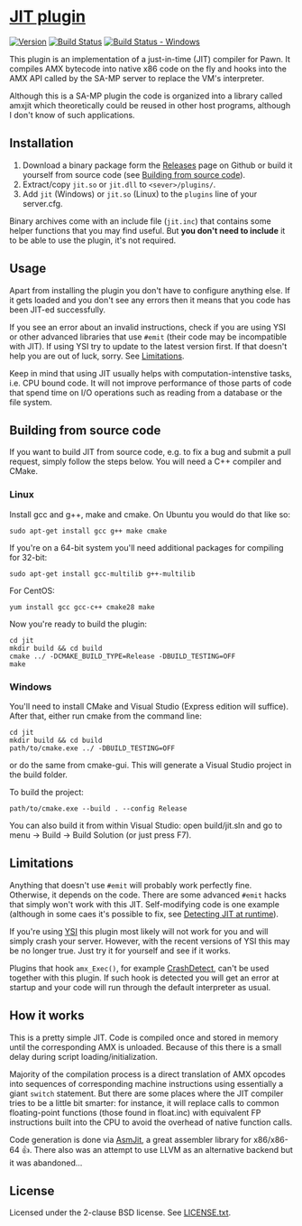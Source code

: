 [JIT plugin][github]
====================

[![Version][version_badge]][version]
[![Build Status][build_status]][build]
[![Build Status - Windows][build_status_win]][build_win]

This plugin is an implementation of a just-in-time (JIT) compiler for Pawn.
It compiles AMX bytecode into native x86 code on the fly and hooks into the
AMX API called by the SA-MP server to replace the VM's interpreter.

Although this is a SA-MP plugin the code is organized into a library called
amxjit which theoretically could be reused in other host programs, although 
I don't know of such applications.

Installation
------------

1. Download a binary package form the [Releases][download] page on Github 
   or build it yourself from source code (see
   [Building from source code](#building-from-source-code)).
2. Extract/copy `jit.so` or `jit.dll` to `<sever>/plugins/`.
3. Add `jit` (Windows) or `jit.so` (Linux) to the `plugins` line of your 
   server.cfg.

Binary archives come with an include file (`jit.inc`) that contains
some helper functions that you may find useful. But **you don't need to
include** it to be able to use the plugin, it's not required.

Usage
-----

Apart from installing the plugin you don't have to configure anything else.
If it gets loaded and you don't see any errors then it means that you code 
has been JIT-ed successfully.

If you see an error about an invalid instructions, check if you are using
YSI or other advanced libraries that use `#emit` (their code may be
incompatible with JIT). If using YSI try to update to the latest version
first. If that doesn't help you are out of luck, sorry. See
[Limitations](#limitations).

Keep in mind that using JIT usually helps with computation-intenstive tasks,
i.e. CPU bound code. It will not improve performance of those parts of code
that spend time on I/O operations such as reading from a database or the 
file system.

Building from source code
-------------------------

If you want to build JIT from source code, e.g. to fix a bug and submit a 
pull request, simply follow the steps below. You will need a C++ compiler
and CMake.

### Linux

Install gcc and g++, make and cmake. On Ubuntu you would do that like so:

```
sudo apt-get install gcc g++ make cmake
```

If you're on a 64-bit system you'll need additional packages for compiling
for 32-bit:

```
sudo apt-get install gcc-multilib g++-multilib
```

For CentOS:

```
yum install gcc gcc-c++ cmake28 make
```

Now you're ready to build the plugin:

```
cd jit
mkdir build && cd build
cmake ../ -DCMAKE_BUILD_TYPE=Release -DBUILD_TESTING=OFF
make
```

### Windows

You'll need to install CMake and Visual Studio (Express edition will suffice).
After that, either run cmake from the command line:

```
cd jit
mkdir build && cd build
path/to/cmake.exe ../ -DBUILD_TESTING=OFF
```

or do the same from cmake-gui. This will generate a Visual Studio project in
the build folder.

To build the project:

```
path/to/cmake.exe --build . --config Release
```

You can also build it from within Visual Studio: open build/jit.sln
and go to menu -> Build -> Build Solution (or just press F7).

Limitations
-----------

Anything that doesn't use `#emit` will probably work perfectly fine. 
Otherwise, it depends on the code. There are some advanced `#emit` hacks 
that simply won't work with this JIT. Self-modifying code is one example 
(although in some caes it's possible to fix, see 
[Detecting JIT at runtime][wiki-detecting]).

If you're using [YSI][ysi] this plugin most likely will not work for you and
will simply crash your server. However, with the recent versions of YSI this
may be no longer true. Just try it for yourself and see if it works.

Plugins that hook `amx_Exec()`, for example [CrashDetect][crashdetect], can't 
be used together with this plugin. If such hook is detected you will get an 
error at startup and your code will run through the default interpreter as 
usual.

How it works
------------

This is a pretty simple JIT. Code is compiled once and stored in memory until
the corresponding AMX is unloaded. Because of this there is a small delay
during script loading/initialization.

Majority of the compilation process is a direct translation of AMX opcodes 
into sequences of corresponding machine instructions using essentially a giant
`switch` statement. But there are some places where the JIT compiler tries to 
be a little bit smarter: for instance, it will replace calls to common 
floating-point functions (those found in float.inc) with equivalent FP
instructions built into the CPU to avoid the overhead of native function calls.

Code generation is done via [AsmJit][asmjit], a great assembler library for 
x86/x86-64 :thumbsup:. There also was an attempt to use LLVM as an alternative 
backend but it was abandoned...

License
-------

Licensed under the 2-clause BSD license. See [LICENSE.txt](LICENSE.txt).

[github]: https://github.com/Zeex/samp-plugin-jit
[version]: http://badge.fury.io/gh/Zeex%2Fsamp-plugin-jit
[version_badge]: https://badge.fury.io/gh/Zeex%2Fsamp-plugin-jit.svg
[build]: https://travis-ci.org/Zeex/samp-plugin-jit
[build_status]: https://travis-ci.org/Zeex/samp-plugin-jit.svg?branch=master
[build_win]: https://ci.appveyor.com/project/Zeex/samp-plugin-jit/branch/master
[build_status_win]: https://ci.appveyor.com/api/projects/status/v1duwc12h7vq4vvu/branch/master?svg=true
[download]: https://github.com/Zeex/samp-plugin-jit/releases
[asmjit]: https://github.com/kobalicek/asmjit
[wiki-detecting]: https://github.com/Zeex/samp-plugin-jit/wiki/Detecting-JIT-at-runtime
[ysi]: https://github.com/Y-Less/YSI
[crashdetect]: https://github.com/Zeex/samp-plugin-crashdetect
